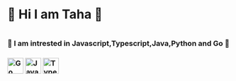 <h1>👋 Hi I am Taha 👋<h1/>
  
 <h3> 💪 I am intrested in Javascript,Typescript,Java,Python and Go 💪 <h3/>
   <img src="https://raw.githubusercontent.com/danielcranney/readme-generator/main/public/icons/skills/go-colored.svg" width="36" height="36" alt="Go" style="max-width: 100%;">
   <img src="https://raw.githubusercontent.com/danielcranney/readme-generator/main/public/icons/skills/javascript-colored.svg" width="36" height="36" alt="Javascript" style="max-width: 100%;">
   <img src="https://raw.githubusercontent.com/danielcranney/readme-generator/main/public/icons/skills/typescript-colored.svg" width="36" height="36" alt="Typescript" style="max-width: 100%;">


